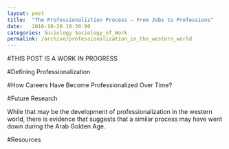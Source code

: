 ```yaml
---
layout: post
title:  "The Professionaliztion Process — From Jobs to Professions"
date:   2016-10-28 10:30:00
categories: Sociology Sociology_of_Work
permalink: /archive/professionalization_in_the_western_world
---
```


#THIS POST IS A WORK IN PROGRESS

#Defining Professionalization

#How Careers Have Become Professionalized Over Time?

#Future Research

While that may be the development of professionalization in the western world, there is evidence that suggests that a similar process may have went down during the Arab Golden Age.

#Resources
